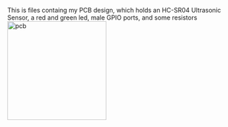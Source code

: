 This is files containg my PCB design, which holds an HC-SR04 Ultrasonic Sensor, a red and green led, male GPIO ports, and some resistors
<img width="225" alt="pcb" src="https://github.com/user-attachments/assets/d8faf11b-4936-4db0-8e39-53f53139f121">
